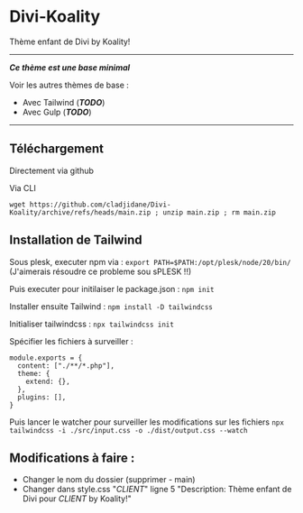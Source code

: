 # Divi-Koality
Thème enfant de Divi by Koality!

***
***Ce thème est une base minimal***

Voir les autres thèmes de base :
* Avec Tailwind (***TODO***)
* Avec Gulp (***TODO***)

***

## Téléchargement

Directement via github

Via CLI

```wget https://github.com/cladjidane/Divi-Koality/archive/refs/heads/main.zip ; unzip main.zip ; rm main.zip```

## Installation de Tailwind

Sous plesk, executer npm via : 
```export PATH=$PATH:/opt/plesk/node/20/bin/```
(J'aimerais résoudre ce probleme sou sPLESK !!)

Puis executer pour initilaiser le package.json :
```npm init```

Installer ensuite Tailwind : 
```npm install -D tailwindcss```

Initialiser tailwindcss :
```npx tailwindcss init``` 

Spécifier les fichiers à surveiller :
```
module.exports = {
  content: ["./**/*.php"],
  theme: {
    extend: {},
  },
  plugins: [],
}
``` 

Puis lancer le watcher pour surveiller les modifications sur les fichiers
```npx tailwindcss -i ./src/input.css -o ./dist/output.css --watch```

## Modifications à faire :

* Changer le nom du dossier (supprimer - main)
* Changer dans style.css "_CLIENT_" ligne 5 "Description:  Thème enfant de Divi pour _CLIENT_ by Koality!"
